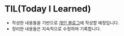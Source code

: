 # TIL(Today I Learned)

- 작성한 내용들을 기반으로 [개인 블로그](https://jud00.tistory.com/)에 작성할 예정입니다.
- 정리한 내용들은 지속적으로 수정하며 기록합니다.

<br>
